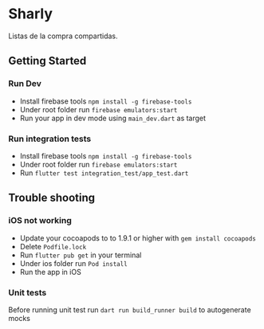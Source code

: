 # Sharly

Listas de la compra compartidas.

## Getting Started

### Run Dev
- Install firebase tools `npm install -g firebase-tools`
- Under root folder run `firebase emulators:start`
- Run your app in dev mode using `main_dev.dart` as target

### Run integration tests
- Install firebase tools `npm install -g firebase-tools`
- Under root folder run `firebase emulators:start`
- Run `flutter test integration_test/app_test.dart`

## Trouble shooting

### iOS not working
- Update your cocoapods to  to 1.9.1 or higher with `gem install cocoapods`
- Delete `Podfile.lock`
- Run `flutter pub get` in your terminal
- Under ios folder run `Pod install`
- Run the app in iOS

### Unit tests
Before running unit test run `dart run build_runner build` to autogenerate mocks